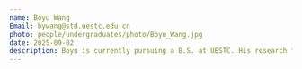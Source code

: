 ```yaml
---
name: Boyu Wang
Email: bywang@std.uestc.edu.cn
photo: people/undergraduates/photo/Boyu_Wang.jpg
date: 2025-09-02
description: Boyu is currently pursuing a B.S. at UESTC. His research focuses on the development of machine learning models and their applications in materials science.
---
```

